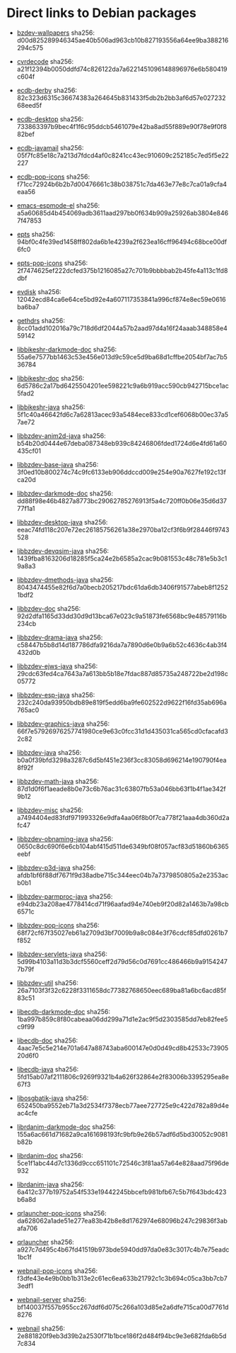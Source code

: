 # Direct links to Debian packages
 
  - [bzdev-wallpapers](./archive/pool/contrib/b/bzdev-wallpapers/bzdev-wallpapers_1.0.0_all.deb)
    sha256: d00d825289946345ae40b506ad963cb10b827193556a64ee9ba388216294c575
 
  - [cvrdecode](./archive/pool/contrib/c/cvrdecode/cvrdecode_1.3_all.deb)
    sha256: a21f12394b0050ddfd74c826122da7a6221451096148896976e6b580419c604f
 
  - [ecdb-derby](./archive/pool/contrib/e/ecdb-derby/ecdb-derby_0.1.8_all.deb)
    sha256: 82c323d6315c36674383a264645b831433f5db2b2bb3af6d57e02723268eed5f
 
  - [ecdb-desktop](./archive/pool/contrib/e/ecdb-desktop/ecdb-desktop_0.1.8_all.deb)
    sha256: 733863397b9bec4f1f6c95ddcb5461079e42ba8ad55f889e90f78e9f0f882bef
 
  - [ecdb-javamail](./archive/pool/contrib/e/ecdb-javamail/ecdb-javamail_0.1.7_all.deb)
    sha256: 05f7fc85e18c7a213d7fdcd4af0c8241cc43ec910609c252185c7ed5f5e22227
 
  - [ecdb-pop-icons](./archive/pool/contrib/e/ecdb-pop-icons/ecdb-pop-icons_0.1.8_all.deb)
    sha256: f71cc72924b6b2b7d00476661c38b038751c7da463e77e8c7ca01a9cfa4eaa56
 
  - [emacs-espmode-el](./archive/pool/contrib/e/emacs-espmode-el/emacs-espmode-el_1.1_all.deb)
    sha256: a5a60685d4b454069adb3611aad297bb0f634b909a25926ab3804e8467f47853
 
  - [epts](./archive/pool/contrib/e/epts/epts_1.1.32_all.deb)
    sha256: 94bf0c4fe39ed1458ff802da6b1e4239a2f623ea16cff96494c68bce00df6fc0
 
  - [epts-pop-icons](./archive/pool/contrib/e/epts-pop-icons/epts-pop-icons_1.1.32_all.deb)
    sha256: 2f7474625ef222dcfed375b1216085a27c701b9bbbbab2b45fe4a113c1fd8dbf
 
  - [evdisk](./archive/pool/contrib/e/evdisk/evdisk_1.13.1_all.deb)
    sha256: 12042ecd84ca6e64ce5bd92e4a607117353841a996cf874e8ec59e0616ba6ba7
 
  - [gethdrs](./archive/pool/contrib/g/gethdrs/gethdrs_1.1.1_all.deb)
    sha256: 8cc01add102016a79c718d6df2044a57b2aad97d4a16f24aaab348858e459142
 
  - [libbikeshr-darkmode-doc](./archive/pool/contrib/libb/libbikeshr-darkmode-doc/libbikeshr-darkmode-doc_1.4.9_all.deb)
    sha256: 55a6e7577bb1463c53e456e013d9c59ce5d9ba68d1cffbe2054bf7ac7b536784
 
  - [libbikeshr-doc](./archive/pool/contrib/libb/libbikeshr-doc/libbikeshr-doc_1.4.9_all.deb)
    sha256: 6d5786c2a17bd6425504201ee598221c9a6b919acc590cb942715bce1ac5fad2
 
  - [libbikeshr-java](./archive/pool/contrib/libb/libbikeshr-java/libbikeshr-java_1.4.9_all.deb)
    sha256: 5f1c40a46642fd6c7a62813acec93a5484ece833cd1cef6068b00ec37a57ae72
 
  - [libbzdev-anim2d-java](./archive/pool/contrib/libb/libbzdev-anim2d-java/libbzdev-anim2d-java_2.1.66_all.deb)
    sha256: b54b20d0444e67deba087348eb939c84246806fded1724d6e4fd61a60435cf01
 
  - [libbzdev-base-java](./archive/pool/contrib/libb/libbzdev-base-java/libbzdev-base-java_2.1.66_all.deb)
    sha256: 3f0ed10b800274c74c9fc6133eb906ddccd009e254e90a7627fe192c13fca20d
 
  - [libbzdev-darkmode-doc](./archive/pool/contrib/libb/libbzdev-darkmode-doc/libbzdev-darkmode-doc_2.1.66_all.deb)
    sha256: dd88f98e46b4827a8773bc29062785276913f5a4c720ff0b06e35d6d3777f1a1
 
  - [libbzdev-desktop-java](./archive/pool/contrib/libb/libbzdev-desktop-java/libbzdev-desktop-java_2.1.66_all.deb)
    sha256: eeac74fd118c207e72ec26185756261a38e2970ba12cf3f6b9f28446f9743528
 
  - [libbzdev-devqsim-java](./archive/pool/contrib/libb/libbzdev-devqsim-java/libbzdev-devqsim-java_2.1.66_all.deb)
    sha256: 1439fba8163206d18285f5ca24e2b6585a2cac9b081553c48c781e5b3c19a8a3
 
  - [libbzdev-dmethods-java](./archive/pool/contrib/libb/libbzdev-dmethods-java/libbzdev-dmethods-java_2.1.66_all.deb)
    sha256: 8043474455e82f6d7a0becb205217bdc61da6db3406f91577abeb8f12521bdf2
 
  - [libbzdev-doc](./archive/pool/contrib/libb/libbzdev-doc/libbzdev-doc_2.1.66_all.deb)
    sha256: 92d2dfa1165d33dd30d9d13bca67e023c9a51873fe6568bc9e48579116b234cb
 
  - [libbzdev-drama-java](./archive/pool/contrib/libb/libbzdev-drama-java/libbzdev-drama-java_2.1.66_all.deb)
    sha256: c58447b5b8d14d187786dfa9216da7a7890d6e0b9a6b52c4636c4ab3f4432d0b
 
  - [libbzdev-ejws-java](./archive/pool/contrib/libb/libbzdev-ejws-java/libbzdev-ejws-java_2.1.66_all.deb)
    sha256: 29cdc63fed4ca7643a7a613bb5b18e7fdac887d85735a248722be2d198c05772
 
  - [libbzdev-esp-java](./archive/pool/contrib/libb/libbzdev-esp-java/libbzdev-esp-java_2.1.66_all.deb)
    sha256: 232c240da93950bdb89e819f5edd6ba9fe602522d9622f16fd35ab696a765ac0
 
  - [libbzdev-graphics-java](./archive/pool/contrib/libb/libbzdev-graphics-java/libbzdev-graphics-java_2.1.66_all.deb)
    sha256: 66f7e57926976257741980ce9e63c0fcc31d1d435031ca565cd0cfacafd32c82
 
  - [libbzdev-java](./archive/pool/contrib/libb/libbzdev-java/libbzdev-java_2.1.66_all.deb)
    sha256: b0a0f39bfd3298a3287c6d5bf451e236f3cc83058d696214e190790f4ea8f92f
 
  - [libbzdev-math-java](./archive/pool/contrib/libb/libbzdev-math-java/libbzdev-math-java_2.1.66_all.deb)
    sha256: 87d1d0f6f1aeade8b0e73c6b76ac31c63807fb53a046bb63f1b4f1ae342f9b12
 
  - [libbzdev-misc](./archive/pool/contrib/libb/libbzdev-misc/libbzdev-misc_2.1.66_all.deb)
    sha256: a7494404ed83fdf971993326e9dfa4aa06f8b0f7ca778f21aaa4db360d2afc47
 
  - [libbzdev-obnaming-java](./archive/pool/contrib/libb/libbzdev-obnaming-java/libbzdev-obnaming-java_2.1.66_all.deb)
    sha256: 0650c8dc690f6e6cb104abf415d511de6349bf08f057acf83d51860b6365eebf
 
  - [libbzdev-p3d-java](./archive/pool/contrib/libb/libbzdev-p3d-java/libbzdev-p3d-java_2.1.66_all.deb)
    sha256: afdb1bf6f88df7671f9d38adbe715c344eec04b7a7379850805a2e2353acb0b1
 
  - [libbzdev-parmproc-java](./archive/pool/contrib/libb/libbzdev-parmproc-java/libbzdev-parmproc-java_2.1.66_all.deb)
    sha256: e94db23a208ae4778414cd71f96aafad94e740eb9f20d82a1463b7a98cb6571c
 
  - [libbzdev-pop-icons](./archive/pool/contrib/libb/libbzdev-pop-icons/libbzdev-pop-icons_2.1.66_all.deb)
    sha256: 68f72cf67f35027eb61a2709d3bf7009b9a8c084e3f76cdcf85dfd0261b7f852
 
  - [libbzdev-servlets-java](./archive/pool/contrib/libb/libbzdev-servlets-java/libbzdev-servlets-java_2.1.66_all.deb)
    sha256: 5d99b4103a11d3b3dcf5560ceff2d79d56c0d7691cc486466b9a91542477b79f
 
  - [libbzdev-util](./archive/pool/contrib/libb/libbzdev-util/libbzdev-util_2.1.66_all.deb)
    sha256: 26a7103f3f32c6228f3311658dc77382768650eec689ba81a6bc6acd85f83c51
 
  - [libecdb-darkmode-doc](./archive/pool/contrib/libe/libecdb-darkmode-doc/libecdb-darkmode-doc_0.1.7_all.deb)
    sha256: 1ba997b859c8f80cabeaa06dd299a71d1e2ac9f5d2303585dd7eb82fee5c9f99
 
  - [libecdb-doc](./archive/pool/contrib/libe/libecdb-doc/libecdb-doc_0.1.7_all.deb)
    sha256: 4aac7e5c5e214e701a647a88743aba600147e0d0d49cd8b42533c7390520d6f0
 
  - [libecdb-java](./archive/pool/contrib/libe/libecdb-java/libecdb-java_0.1.7_all.deb)
    sha256: 5fd15ab07af2111806c9269f9321b4a626f32864e2f83006b3395295ea8e67f3
 
  - [libosgbatik-java](./archive/pool/contrib/libo/libosgbatik-java/libosgbatik-java_0.4.2_all.deb)
    sha256: 652450ba9552eb71a3d2534f7378ecb77aee727725e9c422d782a89d4eac4cfe
 
  - [librdanim-darkmode-doc](./archive/pool/contrib/libr/librdanim-darkmode-doc/librdanim-darkmode-doc_1.4.13_all.deb)
    sha256: 155a6ac661d71682a9ca161698193fc9bfb9e26b57adf6d5bd30052c9081b82b
 
  - [librdanim-doc](./archive/pool/contrib/libr/librdanim-doc/librdanim-doc_1.4.13_all.deb)
    sha256: 5ce1f1abc44d7c1336d9ccc651101c72546c3f81aa57a64e828aad75f96de932
 
  - [librdanim-java](./archive/pool/contrib/libr/librdanim-java/librdanim-java_1.4.13_all.deb)
    sha256: 6a412c377b19752a54f533e19442245bbcefb981bfb67c5b7f643bdc423b6a8d
 
  - [qrlauncher-pop-icons](./archive/pool/contrib/q/qrlauncher-pop-icons/qrlauncher-pop-icons_1.14_all.deb)
    sha256: da628062a1ade51e277ea83b42b8e8d1762974e68096b247c29836f3abafa706
 
  - [qrlauncher](./archive/pool/contrib/q/qrlauncher/qrlauncher_1.14_all.deb)
    sha256: a927c7d495c4b67fd41519b973bde5940dd97da0e83c3017c4b7e75eadc1bc1f
 
  - [webnail-pop-icons](./archive/pool/contrib/w/webnail-pop-icons/webnail-pop-icons_1.6.28_all.deb)
    sha256: f3dfe43e4e9b0bb1b313e2c61ec6ea633b21792c1c3b694c05ca3bb7cb73edf1
 
  - [webnail-server](./archive/pool/contrib/w/webnail-server/webnail-server_1.6.28_all.deb)
    sha256: bf140037f557b955cc267ddf6d075c266a103d85e2a6dfe715ca00d7761d8276
 
  - [webnail](./archive/pool/contrib/w/webnail/webnail_1.6.28_all.deb)
    sha256: 2e881820f9eb3d39b2a2530f71b1bce186f2d484f94bc9e3e682fda6b5d7c834
